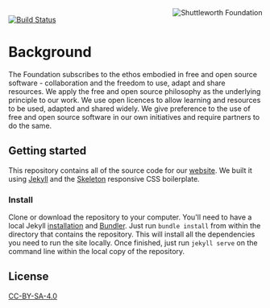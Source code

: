 <a href="https://shuttleworthfoundation.org/">
    <img src="https://github.com/ShuttleworthFoundation/shuttleworthfoundation.org/blob/master/images/icon.png" alt="Shuttleworth Foundation"
         title="Shuttleworth Foundation" align="right" />
</a>

[![Build Status](https://travis-ci.org/ShuttleworthFoundation/shuttleworthfoundation.org.svg?branch=master)](https://travis-ci.org/ShuttleworthFoundation/shuttleworthfoundation.org)

# Background

The Foundation subscribes to the ethos embodied in free and open source software - collaboration and the freedom to use, adapt and share resources. We apply the free and open source philosophy as the underlying principle to our work. We use open licences to allow learning and resources to be used, adapted and shared widely. We give preference to the use of free and open source software in our own initiatives and require partners to do the same.

## Getting started

This repository contains all of the source code for our [website](https://shuttleworthfoundation.org/). We built it using [Jekyll](https://jekyllrb.com) and the [Skeleton](http://getskeleton.com) responsive CSS boilerplate.

### Install

Clone or download the repository to your computer. You'll need to have a local Jekyll [installation](https://jekyllrb.com/docs/installation/) and [Bundler](https://jekyllrb.com/docs/installation/). Just run `bundle install` from within the directory that contains the repository. This will install all the dependencies you need to run the site locally. Once finished, just run `jekyll serve` on the command line within the local copy of the repository.


## License

[CC-BY-SA-4.0](https://github.com/ShuttleworthFoundation/shuttleworthfoundation.org/LICENSE)